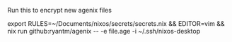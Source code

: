Run this to encrypt new agenix files

export RULES=~/Documents/nixos/secrets/secrets.nix && EDITOR=vim && nix run github:ryantm/agenix -- -e file.age -i ~/.ssh/nixos-desktop
